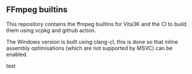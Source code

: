 ## FFmpeg builtins

This repository contains the ffmpeg builtins for Vita3K and the CI to build them using vcpkg and github action.

The Windows version is built using clang-cl, this is done so that inline assembly optimisations (which are not supported by MSVC) can be enabled.

test
